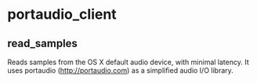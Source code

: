 # portaudio_client

## read_samples

Reads samples from the OS X default audio device, with minimal latency. It uses portaudio (http://portaudio.com) as a simplified audio I/O library.
